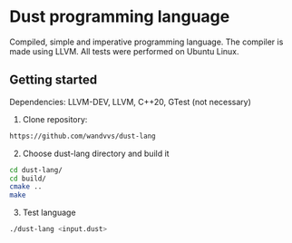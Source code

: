 # Dust programming language
Сompiled, simple and imperative programming language. The compiler is made using LLVM. All tests were performed on Ubuntu Linux.

## Getting started
Dependencies: LLVM-DEV, LLVM, C++20, GTest (not necessary)
1. Clone repository:
```bash
https://github.com/wandvvs/dust-lang
```
2. Choose dust-lang directory and build it
```bash
cd dust-lang/
cd build/
cmake ..
make
```
3. Test language
```bash
./dust-lang <input.dust>
```
